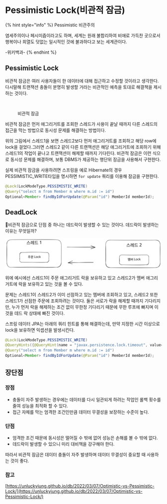 # Pessimistic Lock(비관적 잠금)

{% hint style="info" %}
Pessimistic 비관주의

염세주의이나 페시미즘이라고도 하며, 세계는 원래 불합리하여 비애로 가득찬 곳으로서 행복이나 희열도 덧없는 일시적인 것에 불과하다고 보는 세계관이다.

\-위키백과-
{% endhint %}



## Pessimistic Lock

비관적 잠금은 여러 사용자들이 한 데이터에 대해 접근하고 수정할 것이라고 생각한다. 다시말해 트랜잭션 충돌이 분명히 발생할 거라는 비관적인 예측을 토대로 해결책을 제시하는 것이다.&#x20;

<figure><img src="../../../.gitbook/assets/스크린샷 2023-02-13 오후 12.05.12 (1).png" alt=""><figcaption><p>비관적 잠금</p></figcaption></figure>

비관적 잠금은 먼저 애그리거트를 조회한 스레드가 사용이 끝날 때까지 다른 스레드의 접근을 막는 방법으로 동시성 문제를 해결하는 방법이다.&#x20;

위의 그림에서 스레드1을 보면 스레드2보다 먼저 애그리거트를 조회하고 해당 row에 lock을 걸었다.그러면 스레드2 같이 다른 트랜잭션은 해당 애그리거트에 조회하기 위해 스레드1의 작업이 끝나고 트랜잭션이 해제할 때까지 기다린다. 비관적 잠금은 이런 식으로 동시성 문제를 해결하며, 보통 DBMS가 제공하는 행단위 잠금을 사용해서 구현한다.

실제 비관적 잠금을 사용하려면 스프링을 예로 Hibernate의 경우 PESSIMISTIC\_WRITE타입을 명시하면 `for update` 쿼리를 이용해 잠금을 구현한다.

```java
@Lock(LockModeType.PESSIMISTIC_WRITE) 
@Query("select m from Member m where m.id := id") 
Optional<Member> findByIdForUpdate(@Param("id") MemberId memberId);
```



## DeadLock

비관적 잠금으로 단점 중 하나는 데드락이 발생할 수 있는 것이다. 데드락이 발생하는 이유는 무엇일까?

<img src="../../../.gitbook/assets/file.excalidraw.svg" alt="DeadLock" class="gitbook-drawing">

위에 예시에선 스레드1이 주문 애그리거트 락을 보유하고 있고 스레드2가 멤버 애그리거트에 락을 보유하고 있는 것을 볼 수 있다.

문제는 스레드1이 스레드2가 이미 선점하고 있는 멤버에 조회하고 있고, 스레드2 또한 스레드1가 선점한 주문에 조회하려는 것이다. 둘은 서로가 락을 해제할 때까지 기다리지만, 누가 먼저 락을 해제하는 조건 없이 무한정 기다리기 때문에 무한 루프에 빠지며 이것을 데드 락 상태에 빠진 것이다.

스프링 데이터 JPA는 아래의 쿼리 힌트를 통해 해결하는데, 만약 지정한 시간 이상으로 lock을 보유하면 익셉션을 발생시킨다.&#x20;

```java
@Lock(LockModeType.PESSIMISTIC_WRITE) 
@QueryHints({@QueryHint(name = "javax.persistence.lock.timeout", value="2000")})
@Query("select m from Member m where m.id := id") 
Optional<Member> findByIdForUpdate(@Param("id") MemberId memberId);
```



## 장단점

### 장점

* 충돌이 자주 발생하는 경우에는 데이터를 다시 일관되게 하려는 작업인 롤백 횟수를 줄여 성능을 최적화 할 수 있다.
* 접근 자체를 막는 엄격한 조건인만큼 데이터 무결성을 보장하는 수준이 높다.

### 단점&#x20;

* 엄격한 조건 때문에 동시성은 떨어질 수 밖에 없어 성능은 손해를 볼 수 밖에 없다.
* 데드락이 발생할 수 있으니 미리 대비책을 강구해야 한다.



따라서 비관적 잠금은 데이터 충돌이 자주 발생하며 데이터 무결성이 중요할 때 사용하는 것이 좋다.



### 참고

[https://unluckyjung.github.io/db/2022/03/07/Optimistic-vs-Pessimistic-Lock/](https://unluckyjung.github.io/db/2022/03/07/Optimistic-vs-Pessimistic-Lock/)







